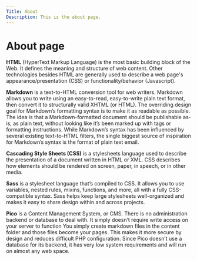 ```yaml
---
Title: About
Description: This is the about page.
---
```


About page
==========================


**HTML** (HyperText Markup Language) is the most basic building block of the Web. It defines the meaning and structure of web content. Other technologies besides HTML are generally used to describe a web page's appearance/presentation (CSS) or functionality/behavior (Javascript). 

**Markdown** is a text-to-HTML conversion tool for web writers. Markdown allows you to write using an easy-to-read, easy-to-write plain text format, then convert it to structurally valid XHTML (or HTML). The overriding design goal for Markdown’s formatting syntax is to make it as readable as possible. The idea is that a Markdown-formatted document should be publishable as-is, as plain text, without looking like it’s been marked up with tags or formatting instructions. While Markdown’s syntax has been influenced by several existing text-to-HTML filters, the single biggest source of inspiration for Markdown’s syntax is the format of plain text email. 

**Cascading Style Sheets (CSS)** is a stylesheets language used to describe the presentation of a document written in HTML or XML. CSS describes how elements should be rendered on screen, paper, in speech, or in other media. 

**Sass** is a stylesheet language that’s compiled to CSS. It allows you to use variables, nested rules, mixins, functions, and more, all with a fully CSS-compatible syntax. Sass helps keep large stylesheets well-organized and makes it easy to share design within and across projects. 

**Pico** is a Content Management System, or CMS. There is no administration backend or database to deal with. It simply doesn’t require write access on your server to function You simply create markdown files in the content folder and those files become your pages. This makes it more secure by design and reduces difficult PHP configuration. Since Pico doesn’t use a database for its backend, it has very low system requirements and will run on almost any web space. 